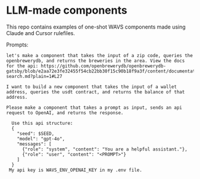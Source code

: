 # LLM-made components

This repo contains examples of one-shot WAVS components made using Claude and Cursor rulefiles. 

Prompts: 
```
let's make a component that takes the input of a zip code, queries the openbrewerydb, and returns the breweries in the area. View the docs for the api: https://github.com/openbrewerydb/openbrewerydb-gatsby/blob/e2aa72e3fe32455f54cb22bb30f15c90b18f9a3f/content/documentation/03-search.md?plain=1#L27
```
```
I want to build a new component that takes the input of a wallet address, queries the usdt contract, and returns the balance of that address.
```
```
Please make a component that takes a prompt as input, sends an api request to OpenAI, and returns the response.

  Use this api structure:
  {
    "seed": $SEED,
    "model": "gpt-4o",
    "messages": [
      {"role": "system", "content": "You are a helpful assistant."},
      {"role": "user", "content": "<PROMPT>"}
    ]
  }
 My api key is WAVS_ENV_OPENAI_KEY in my .env file.
```
